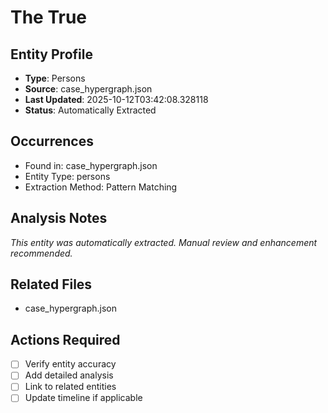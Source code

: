 # The True

## Entity Profile
- **Type**: Persons
- **Source**: case_hypergraph.json
- **Last Updated**: 2025-10-12T03:42:08.328118
- **Status**: Automatically Extracted

## Occurrences
- Found in: case_hypergraph.json
- Entity Type: persons
- Extraction Method: Pattern Matching

## Analysis Notes
*This entity was automatically extracted. Manual review and enhancement recommended.*

## Related Files
- case_hypergraph.json

## Actions Required
- [ ] Verify entity accuracy
- [ ] Add detailed analysis
- [ ] Link to related entities
- [ ] Update timeline if applicable
